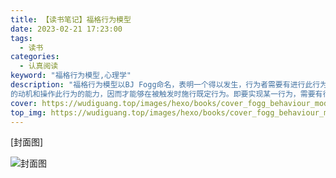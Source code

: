 ```yaml
---
title: 【读书笔记】福格行为模型
date: 2023-02-21 17:23:00
tags: 
  - 读书
categories: 
  - 认真阅读
keyword: "福格行为模型,心理学"
description: "福格行为模型以BJ Fogg命名，表明一个得以发生，行为者需要有进行此行为
的动机和操作此行为的能力，因而才能够在被触发时施行既定行为。即要实现某一行为，需要有行为的动机、完成该行为的能力、刺激该行为的触发器三个要素，三个要素同时具备，行为者才能跨越行动线，行为处于“触发成功”区域，才能够实现用户完成某一行为。"
cover: https://wudiguang.top/images/hexo/books/cover_fogg_behaviour_model.jpeg
top_img: https://wudiguang.top/images/hexo/books/cover_fogg_behaviour_model.jpeg
---
```


[封面图]

![封面图](https://wudiguang.top/images/hexo/books/cover_fogg_behaviour_model.jpeg)